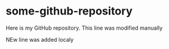 # some-github-repository

Here is my GitHub repository.
This line was modified manually

NEw line was added localy
